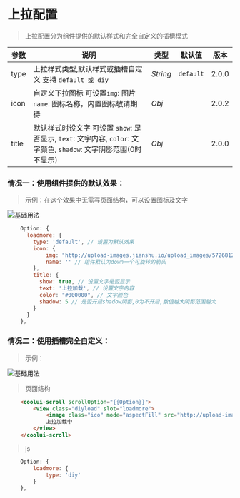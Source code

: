# 上拉配置
> 上拉配置分为组件提供的默认样式和完全自定义的插槽模式

| 参数 | 说明 | 类型 | 默认值 | 版本 |
| --- | --- | --- | --- | --- |
| type | 上拉样式类型,默认样式或插槽自定义 支持 `default 或 diy`  | _String_ | `default` | 2.0.0 |    
| icon | 自定义下拉图标 可设置`img`: 图片 `name`: 图标名称，内置图标敬请期待 | _Obj_ |  | 2.0.2 |    
| title | 默认样式时设文字  可设置 `show`: 是否显示, `text`: 文字内容, `color`: 文字颜色, `shadow`: 文字阴影范围(0时不显示)  | _Obj_ |  | 2.0.0 |  

### 情况一：使用组件提供的默认效果：
> 示例：在这个效果中无需写页面结构，可以设置图标及文字

![基础用法](https://raw.githubusercontent.com/wzs28150/coolui-scroller/web/images/loadmore1.jpg)
```js
    Option: {
      loadmore: {
        type: 'default', // 设置为默认效果
        icon: {
            img: "http://upload-images.jianshu.io/upload_images/5726812-95bd7570a25bd4ee.gif", // 设置加载的图标
            name: '' // 组件默认为down一个可旋转的箭头
        },
        title: {
          show: true, // 设置文字是否显示
          text: '上拉加载', // 设置文字内容
          color: "#000000", // 文字颜色
          shadow: 5 // 是否开启shadow阴影,0为不开启,数值越大阴影范围越大
        }
      }
    },
```
### 情况二：使用插槽完全自定义：
> 示例：

![基础用法](https://raw.githubusercontent.com/wzs28150/coolui-scroller/web/images/loadmore2.jpg)

> 页面结构
```html
    <coolui-scroll scrollOption="{{Option}}">
        <view class="diyload" slot="loadmore">
			<image class="ico" mode="aspectFill" src="http://upload-images.jianshu.io/upload_images/5726812-95bd7570a25bd4ee.gif" />
			上拉加载中
		</view>
    </coolui-scroll>           
```
> js
```js
    Option: {
        loadmore: {
            type: 'diy'
        }
    },
```